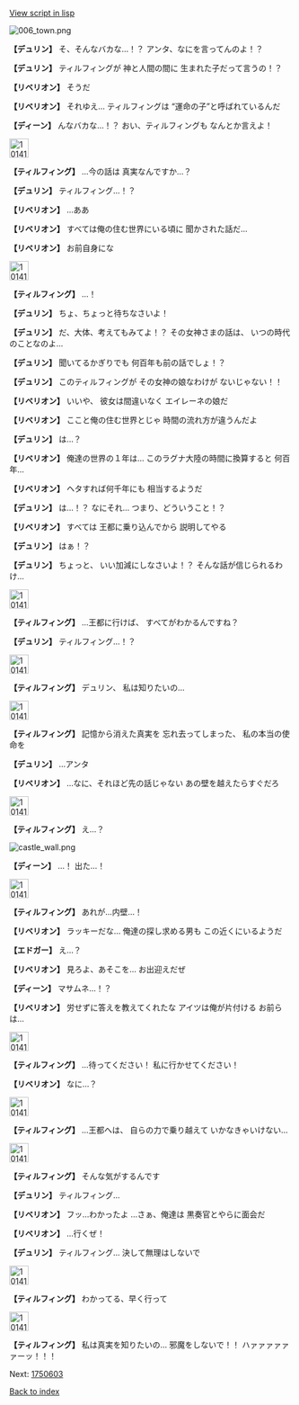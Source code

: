 [View script in lisp](../scripts/1750602.txt)

![006_town.png](../images/backgrounds/006_town.png)

**【デュリン】**
そ、そんなバカな…！？
アンタ、なにを言ってんのよ！？

**【デュリン】**
ティルフィングが
神と人間の間に
生まれた子だって言うの！？

**【リベリオン】**
そうだ

**【リベリオン】**
それゆえ…
ティルフィングは
“運命の子”と呼ばれているんだ

**【ディーン】**
んなバカな…！？
おい、ティルフィングも
なんとか言えよ！

<img src="../images/units/101411.png" alt="101411.png" height="34"/>

**【ティルフィング】**
…今の話は
真実なんですか…？

**【デュリン】**
ティルフィング…！？

**【リベリオン】**
…ああ

**【リベリオン】**
すべては俺の住む世界にいる頃に
聞かされた話だ…

**【リベリオン】**
お前自身にな

<img src="../images/units/101411.png" alt="101411.png" height="34"/>

**【ティルフィング】**
…！

**【デュリン】**
ちょ、ちょっと待ちなさいよ！

**【デュリン】**
だ、大体、考えてもみてよ！？
その女神さまの話は、
いつの時代のことなのよ…

**【デュリン】**
聞いてるかぎりでも
何百年も前の話でしょ！？

**【デュリン】**
このティルフィングが
その女神の娘なわけが
ないじゃない！！

**【リベリオン】**
いいや、
彼女は間違いなく
エイレーネの娘だ

**【リベリオン】**
ここと俺の住む世界とじゃ
時間の流れ方が違うんだよ

**【デュリン】**
は…？

**【リベリオン】**
俺達の世界の１年は…
このラグナ大陸の時間に換算すると
何百年…

**【リベリオン】**
ヘタすれば何千年にも
相当するようだ

**【デュリン】**
は…！？
なにそれ…
つまり、どういうこと！？

**【リベリオン】**
すべては
王都に乗り込んでから
説明してやる

**【デュリン】**
はぁ！？

**【デュリン】**
ちょっと、
いい加減にしなさいよ！？
そんな話が信じられるわけ…

<img src="../images/units/101411.png" alt="101411.png" height="34"/>

**【ティルフィング】**
…王都に行けば、
すべてがわかるんですね？

**【デュリン】**
ティルフィング…！？

<img src="../images/units/101411.png" alt="101411.png" height="34"/>

**【ティルフィング】**
デュリン、
私は知りたいの…

<img src="../images/units/101411.png" alt="101411.png" height="34"/>

**【ティルフィング】**
記憶から消えた真実を
忘れ去ってしまった、
私の本当の使命を

**【デュリン】**
…アンタ

**【リベリオン】**
…なに、それほど先の話じゃない
あの壁を越えたらすぐだろ

<img src="../images/units/101411.png" alt="101411.png" height="34"/>

**【ティルフィング】**
え…？

![castle_wall.png](../images/backgrounds/castle_wall.png)

**【ディーン】**
…！
出た…！

<img src="../images/units/101411.png" alt="101411.png" height="34"/>

**【ティルフィング】**
あれが…内壁…！

**【リベリオン】**
ラッキーだな…
俺達の探し求める男も
この近くにいるようだ

**【エドガー】**
え…？

**【リベリオン】**
見ろよ、あそこを…
お出迎えだぜ

**【ディーン】**
マサムネ…！？

**【リベリオン】**
労せずに答えを教えてくれたな
アイツは俺が片付ける
お前らは…

<img src="../images/units/101411.png" alt="101411.png" height="34"/>

**【ティルフィング】**
…待ってください！
私に行かせてください！

**【リベリオン】**
なに…？

<img src="../images/units/101411.png" alt="101411.png" height="34"/>

**【ティルフィング】**
…王都へは、
自らの力で乗り越えて
いかなきゃいけない…

<img src="../images/units/101411.png" alt="101411.png" height="34"/>

**【ティルフィング】**
そんな気がするんです

**【デュリン】**
ティルフィング…

**【リベリオン】**
フッ…わかったよ
…さぁ、俺達は
黒奏官とやらに面会だ

**【リベリオン】**
…行くぜ！

**【デュリン】**
ティルフィング…
決して無理はしないで

<img src="../images/units/101411.png" alt="101411.png" height="34"/>

**【ティルフィング】**
わかってる、早く行って

<img src="../images/units/101411.png" alt="101411.png" height="34"/>

**【ティルフィング】**
私は真実を知りたいの…
邪魔をしないで！！
ハァァァァァァーッ！！！


Next: [1750603](1750603.md)

[Back to index](index.md)
